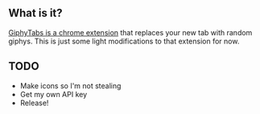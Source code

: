 ## What is it?
[GiphyTabs is a chrome extension](https://chrome.google.com/webstore/detail/giphy-tabs/dkajnomnlpcpkekglpbbhcmmgljadopo?hl=en-US) that replaces your new tab with random giphys. This is just some light modifications to that extension for now.

## TODO
* Make icons so I'm not stealing
* Get my own API key
* Release!

